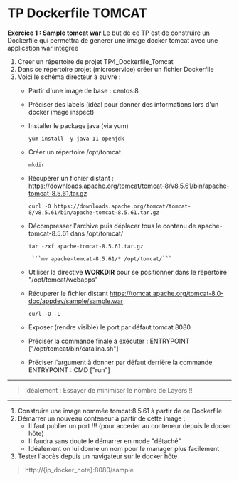 # TP Dockerfile TOMCAT

**Exercice 1 : Sample tomcat war**
Le but de ce TP est de construire un Dockerfile qui permettra de generer une image docker tomcat avec une application war intégrée
1. Creer un répertoire de projet TP4_Dockerfile_Tomcat
2. Dans ce répertoire projet (microservice) créer un fichier Dockerfile
3. Voici le schéma directeur à suivre :
    * Partir d'une image de base : centos:8
    * Préciser des labels (idéal pour donner des informations lors d'un docker image inspect)
    * Installer le package java (via yum)
    
        ```yum install -y java-11-openjdk```

    * Créer un répertoire /opt/tomcat
  
        ```mkdir```

    * Récupérer un fichier distant : https://downloads.apache.org/tomcat/tomcat-8/v8.5.61/bin/apache-tomcat-8.5.61.tar.gz
  
        ```curl -O https://downloads.apache.org/tomcat/tomcat-8/v8.5.61/bin/apache-tomcat-8.5.61.tar.gz```

    * Décompresser l'archive puis déplacer tous le contenu de apache-tomcat-8.5.61 dans /opt/tomcat/
  
        ```tar -zxf apache-tomcat-8.5.61.tar.gz```

           ```mv apache-tomcat-8.5.61/* /opt/tomcat/```
    
    * Utiliser la directive **WORKDIR** pour se positionner dans le répertoire "/opt/tomcat/webapps"
    * Récuperer le fichier distant https://tomcat.apache.org/tomcat-8.0-doc/appdev/sample/sample.war
  
        ```curl -O -L```

    * Exposer (rendre visible) le port par défaut tomcat 8080
    * Préciser la commande finale à exécuter : ENTRYPOINT ["/opt/tomcat/bin/catalina.sh"]
    * Préciser l'argument à donner par défaut derrière la commande ENTRYPOINT : CMD ["run"]

----
> Idéalement : Essayer de minimiser le nombre de Layers !!

----

1. Construire une image nommée  tomcat:8.5.61 à partir de ce Dockerfile
2. Démarrer un nouveau conteneur à partir de cette image :
    * Il faut publier un port !!! (pour acceder au conteneur depuis le docker hôte)
    * Il faudra sans doute le démarrer en mode "détaché"
    * Idéalement on lui donne un nom pour le manager plus facilement
3. Tester l'accès depuis un navigateur sur le docker hôte
> http://{ip_docker_hote}:8080/sample
